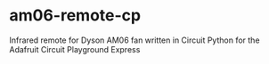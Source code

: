 # am06-remote-cp
Infrared remote for Dyson AM06 fan written in Circuit Python for the Adafruit Circuit Playground Express
